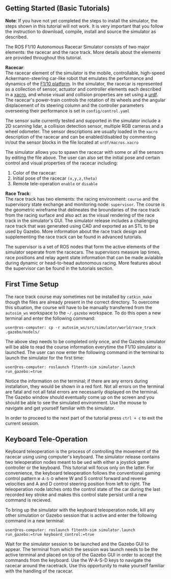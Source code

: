 ## Getting Started (Basic Tutorials)

**Note**: If you have not yet completed the steps to install the simulator, the steps shown in this tutorial will not work. It is very important that you follow the instruction to download, compile, install and source the simulator as described.

The ROS F1/10 Autonomous Racecar Simulator consists of two major elements: the racecar and the race track. More details about the elements are provided throughout this tutorial.

**Racecar**:  
The racecar element of the simulator is the mobile, controllable, high-speed Ackermann-steering car-like robot that emulates the performance and dynamics of the [F1/10 platform](f1tenth.org). In the simulator, the racecar is represented as a collection of sensor, actuator and controller elements each described in a [xacro](http://wiki.ros.org/xacro), and whose visual and collision properties are set using a [urdf](http://wiki.ros.org/urdf). The racecar's power-train controls the rotation of its wheels and the angular displacement of its steering column and the controller parameters overseeing their performance is set in `config/control.yaml`  

The sensor suite currently tested and supported in the simulator include a 2D scanning lidar, a collision detection sensor, multiple RGB cameras and a wheel odometer. The sensor descriptions are usually loaded in the `xacro` description of the racecar and can be enabled/disabled by commenting in/out the sensor blocks in the file located at `urdf/macros.xacro`  

The simulator allows you to spawn the racecar with some or all the sensors by editing the file above. The user can also set the initial pose and certain control and visual properties of the racecar including:
1. Color of the racecar:
2. Initial pose of the racecar `(x,y,z,theta)`
3. Remote tele-operation `enable` or `disable`

**Race Track**:  
The race track has two elements: the racing environment: `course` and the supervisory state exchange and monitoring node: `supervisor`. The course is the geometric wireframe that delineates the broundaries of the race track from the racing surface and also act as the visual rendering of the race track in the simulator's GUI. The simulator release includes a challenging race track that was generated using CAD and exported as an STL to be used by Gazebo. More information about the race track design and supplementing the race track can be found in advanced tutorials.  

The supervisor is a set of ROS nodes that form the active elements of the simulator seperate from the racecars. The supervisors measure lap times, race positions and relay agent state information that can be made avialable during dynamic or head-to-head autonomous racing. More features about the supervisor can be found in the tutorials section.

## First Time Setup
The race track course may sometimes not be installed by `catkin_make` though the files are already present in the correct directory. To overcome this situation, the course will have to be manually transferred from the `autosim_ws` workspace to the `~/.gazebo` workspace. To do this open a new terminal and enter the following command:

```console
user@ros-computer: cp -r autosim_ws/src/simulator/world/race_track .gazebo/models/
```

The above step needs to be completed only once, and the Gazebo simulator will be able to read the course information everytime the F1/10 simulator is launched. The user can now enter the following command in the terminal to launch the simulator for the first time:

```console
user@ros-computer: roslaunch f1tenth-sim simulator.launch run_gazebo:=true
```

Notice the information on the terminal; if there are any errors during installation, they would be shown in a red font. Not all errors on the terminal are fatal and not all fatal errors are necessarily displayed on the terminal. The Gazebo window should eventually come up on the screen and you should be able to see the simulated environment. Use the mouse to navigate and get yourself familiar with the simulator.  

In order to proceed to the next part of the tutorial press `ctrl + c` to exit the current session.

## Keyboard Tele-Operation
Keyboard teleoperation is the process of controlling the movement of the racecar using using computer's keyboard. The simulator release contains two teleoperation nodes meant to be ued with either a joystick game controller or the keyboard. This tutorial will focus only on the latter. For convenience, the keyboard teleoperation follows the conventional gaming control pattern `W-A-S-D` where W and S control forward and reverse velocities and A and D control steering position from left to right. The teleoperation node latches onto the control state of the car during the last recorded key stroke and makes this control state persist until a new command is recieved.

To bring up the simulator with the keyboard teleoperation node, kill any other simulation or Gazebo session that is active and enter the following command in a new terminal:

```console
user@ros-computer: roslaunch f1tenth-sim simulator.launch run_gazebo:=true keyboard_control:=true
```

Wait for the simulator session to be launched and the Gazebo GUI to appear. The terminal from which the session was launch needs to be the active terminal and placed on top of the Gazebo GUI in order to accept the commands from the keyboard. Use the W-A-S-D keys to navigate the racecar around the racetrack. Use this opportunity to make yourself familiar with the handling of the racecar.
